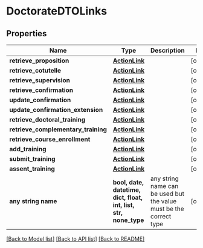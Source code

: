 # DoctorateDTOLinks


## Properties
Name | Type | Description | Notes
------------ | ------------- | ------------- | -------------
**retrieve_proposition** | [**ActionLink**](ActionLink.md) |  | [optional] 
**retrieve_cotutelle** | [**ActionLink**](ActionLink.md) |  | [optional] 
**retrieve_supervision** | [**ActionLink**](ActionLink.md) |  | [optional] 
**retrieve_confirmation** | [**ActionLink**](ActionLink.md) |  | [optional] 
**update_confirmation** | [**ActionLink**](ActionLink.md) |  | [optional] 
**update_confirmation_extension** | [**ActionLink**](ActionLink.md) |  | [optional] 
**retrieve_doctoral_training** | [**ActionLink**](ActionLink.md) |  | [optional] 
**retrieve_complementary_training** | [**ActionLink**](ActionLink.md) |  | [optional] 
**retrieve_course_enrollment** | [**ActionLink**](ActionLink.md) |  | [optional] 
**add_training** | [**ActionLink**](ActionLink.md) |  | [optional] 
**submit_training** | [**ActionLink**](ActionLink.md) |  | [optional] 
**assent_training** | [**ActionLink**](ActionLink.md) |  | [optional] 
**any string name** | **bool, date, datetime, dict, float, int, list, str, none_type** | any string name can be used but the value must be the correct type | [optional]

[[Back to Model list]](../README.md#documentation-for-models) [[Back to API list]](../README.md#documentation-for-api-endpoints) [[Back to README]](../README.md)


